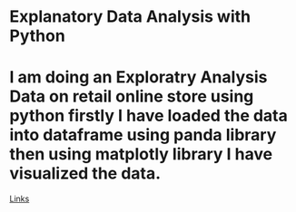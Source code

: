 # Explanatory Data Analysis with Python

# I am doing an  Exploratry Analysis Data on retail online store using python firstly I  have loaded the data into dataframe using panda library then using matplotly library I have visualized the data.
[Links](https://github.com/Toghrul-DataJedi/Online-Retail-Exploratory-Data-Analysis-with-Python)
